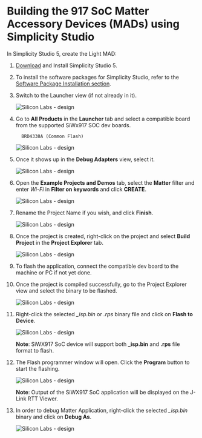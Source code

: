 # Building the 917 SoC Matter Accessory Devices (MADs) using Simplicity Studio

In Simplicity Studio 5, create the Light MAD:

1. [Download](https://www.silabs.com/developers/simplicity-studio) and Install Simplicity Studio 5.
2. To install the software packages for Simplicity Studio, refer to the [Software Package Installation section](/matter/<docspace-docleaf-version>/matter-wifi-getting-started-example/software-installation#installation-of-software-packages).

3. Switch to the Launcher view (if not already in it).

    ![Silicon Labs - design](images/siwx917-soc-launcher-tab.png)

4. Go to **All Products** in the **Launcher** tab and select a compatible board from the supported SiWx917 SOC dev boards.

    ```shell
      BRD4338A (Common Flash)
    ```

    ![Silicon Labs - design](images/siwx917-soc-boardselection.png)

5. Once it shows up in the **Debug Adapters** view, select it.

    ![Silicon Labs - design](images/siwx917-soc-debugadapter.png)

6. Open the **Example Projects and Demos** tab, select the **Matter** filter and enter *Wi-Fi* in **Filter on keywords** and click **CREATE**.

    ![Silicon Labs - design](images/siwx917-soc-create-wifiprojects.png)

7. Rename the Project Name if you wish, and click **Finish**.

    ![Silicon Labs - design](images/siwx917-soc-projectwizard.png)

8. Once the project is created, right-click on the project and select **Build Project** in the **Project Explorer** tab.

    ![Silicon Labs - design](images/siwx917-soc-build-wifiproject.png)

9. To flash the application, connect the compatible dev board to the machine or PC if not yet done.

10. Once the project is compiled successfully, go to the Project Explorer view and select the binary to be flashed.

    ![Silicon Labs - design](images/siwx917-soc-isp-binaryselection.png)

11. Right-click the selected *_isp.bin* or *.rps* binary file and click on **Flash to Device**.

    ![Silicon Labs - design](images/siwx917-soc-flashtodevice.png)

    **Note**: SiWX917 SoC device will support both **_isp.bin** and **.rps** file format to flash.

12. The Flash programmer window will open. Click the **Program** button to start the flashing.

    ![Silicon Labs - design](images/siwx917-soc-flashprogram.png)

    **Note**: Output of the SiWX917 SoC application will be displayed on the J-Link RTT Viewer.

13. In order to debug Matter Application, right-click the selected *_isp.bin* binary and click on **Debug As**.

    ![Silicon Labs - design](images/siwx917-socdebug.png)
